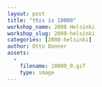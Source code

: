 ```yaml
---
layout: post
title: "this is 10000"
workshop_name: 2008 Helsinki 
workshop_slug: 2008-helsinki
categories: [2008-helsinki]
author: Otto Donner
assets:
  -
    filename: 10000_0.gif
    type: image
---
```


